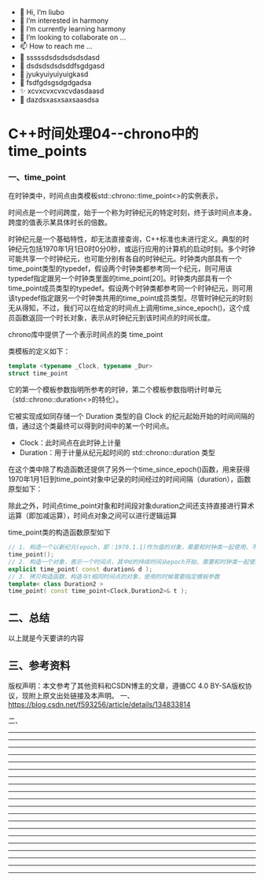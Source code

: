 * 👋 Hi, I’m liubo
* 👀 I’m interested in harmony
* 🌱 I’m currently learning harmony
* 💞️ I’m looking to collaborate on ...
* 📫 How to reach me ...
* 📇 sssssdsdsdsdsdsdasd
* 🎃 dsdsdsdsdsddfsgdgasd
* 🍺 jyukyuiyuiyuigkasd
* 🍥 fsdfgdsgsdgdgadsa
* ✨ xcvxcvxcvxcvdasdaasd
* 🍰 dazdsxasxsaxsaasdsa

# C++时间处理04--chrono中的time_points
### 一、time_point

在时钟类中，时间点由类模板std::chrono::time_point<>的实例表示，



时间点是一个时间跨度，始于一个称为时钟纪元的特定时刻，终于该时间点本身。跨度的值表示某具体时长的倍数。



时钟纪元是一个基础特性，却无法直接查询，C++标准也未进行定义。典型的时钟纪元包括1970年1月1日0时0分0秒，或运行应用的计算机的启动时刻。多个时钟可能共享一个时钟纪元，也可能分别有各自的时钟纪元。时钟类内部具有一个time_point类型的typedef，假设两个时钟类都参考同一个纪元，则可用该typedef指定跟另一个时钟类里面的time_point[20]。时钟类内部具有一个time_point成员类型的typedef。假设两个时钟类都参考同一个时钟纪元，则可用该typedef指定跟另一个时钟类共用的time_point成员类型。尽管时钟纪元的时刻无从得知，不过，我们可以在给定的时间点上调用time_since_epoch()，这个成员函数返回一个时长对象，表示从时钟纪元到该时间点的时间长度。





chrono库中提供了一个表示时间点的类 time_point



类模板的定义如下：

```c++
template <typename _Clock, typename _Dur>
struct time_point
```

它的第一个模板参数指明所参考的时钟，第二个模板参数指明计时单元（std::chrono::duration<>的特化）。



它被实现成如同存储一个 Duration 类型的自 Clock 的纪元起始开始的时间间隔的值，通过这个类最终可以得到时间中的某一个时间点。

- Clock：此时间点在此时钟上计量
- Duration：用于计量从纪元起时间的 std::chrono::duration 类型



在这个类中除了构造函数还提供了另外一个time_since_epoch()函数，用来获得1970年1月1日到time_point对象中记录的时间经过的时间间隔（duration），函数原型如下：



除此之外，时间点time_point对象和时间段对象duration之间还支持直接进行算术运算（即加减运算），时间点对象之间可以进行逻辑运算



time_point类的构造函数原型如下



```c++
// 1. 构造一个以新纪元(epoch，即：1970.1.1)作为值的对象，需要和时钟类一起使用，不能单独使用该无参构造函数
time_point();
// 2. 构造一个对象，表示一个时间点，其中d的持续时间从epoch开始，需要和时钟类一起使用，不能单独使用该构造函数
explicit time_point( const duration& d );
// 3. 拷贝构造函数，构造与t相同时间点的对象，使用的时候需要指定模板参数
template< class Duration2 >
time_point( const time_point<Clock,Duration2>& t );

```





## 二、总结

以上就是今天要讲的内容



## 三、参考资料

版权声明：本文参考了其他资料和CSDN博主的文章，遵循CC 4.0 BY-SA版权协议，现附上原文出处链接及本声明。
一、https://blog.csdn.net/f593256/article/details/134833814

二、





























---
---
---
---
---
---
---
---
---
---
---
---
---
---
---
---
---
---
---
---
